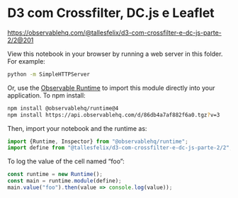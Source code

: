 # D3 com Crossfilter, DC.js e Leaflet

https://observablehq.com/@tallesfelix/d3-com-crossfilter-e-dc-js-parte-2/2@201

View this notebook in your browser by running a web server in this folder. For
example:

~~~sh
python -m SimpleHTTPServer
~~~

Or, use the [Observable Runtime](https://github.com/observablehq/runtime) to
import this module directly into your application. To npm install:

~~~sh
npm install @observablehq/runtime@4
npm install https://api.observablehq.com/d/86db4a7af882f6a0.tgz?v=3
~~~

Then, import your notebook and the runtime as:

~~~js
import {Runtime, Inspector} from "@observablehq/runtime";
import define from "@tallesfelix/d3-com-crossfilter-e-dc-js-parte-2/2";
~~~

To log the value of the cell named “foo”:

~~~js
const runtime = new Runtime();
const main = runtime.module(define);
main.value("foo").then(value => console.log(value));
~~~
